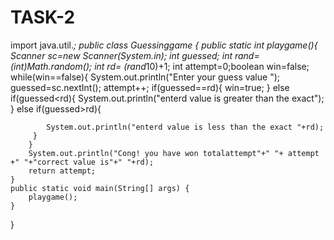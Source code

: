 # TASK-2
import java.util.*;
public class Guessinggame {
    public static int playgame(){
        Scanner sc=new Scanner(System.in);
        int guessed;
        int rand=(int)Math.random();
        int rd= (rand*10)+1;
        int attempt=0;boolean win=false;
        while(win==false){
            System.out.println("Enter your guess value ");
            guessed=sc.nextInt();
            attempt++;
        if(guessed==rd){
            win=true;
        }
        else if(guessed<rd){
            System.out.println("enterd value is greater than the exact");
         }
        else if(guessed>rd){
         
            System.out.println("enterd value is less than the exact "+rd);
         }
        }
        System.out.println("Cong! you have won totalattempt"+" "+ attempt +" "+"correct value is"+" "+rd);
        return attempt;
    }
    public static void main(String[] args) {
        playgame();
    }
}
